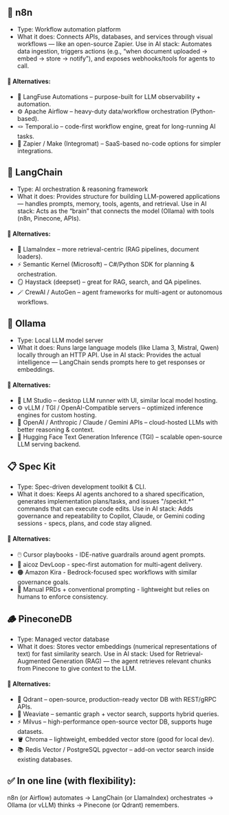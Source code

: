 ## 🧩 n8n

- Type: Workflow automation platform
- What it does:
    Connects APIs, databases, and services through visual workflows — like an open-source Zapier.
    Use in AI stack:
    Automates data ingestion, triggers actions (e.g., “when document uploaded → embed → store → notify”), and exposes webhooks/tools for agents to call.

#### 🔁 Alternatives:

- 🧠 LangFuse Automations – purpose-built for LLM observability + automation.
- ⚙️ Apache Airflow – heavy-duty data/workflow orchestration (Python-based).
- 🪢 Temporal.io – code-first workflow engine, great for long-running AI tasks.
- 💬 Zapier / Make (Integromat) – SaaS-based no-code options for simpler integrations.

## 🧠 LangChain

- Type: AI orchestration & reasoning framework
- What it does:
Provides structure for building LLM-powered applications — handles prompts, memory, tools, agents, and retrieval.
Use in AI stack:
Acts as the “brain” that connects the model (Ollama) with tools (n8n, Pinecone, APIs).

#### 🔁 Alternatives:

- 🧩 LlamaIndex – more retrieval-centric (RAG pipelines, document loaders).
- ⚡ Semantic Kernel (Microsoft) – C#/Python SDK for planning & orchestration.
- 🪞 Haystack (deepset) – great for RAG, search, and QA pipelines.
- 🪄 CrewAI / AutoGen – agent frameworks for multi-agent or autonomous workflows.

## 🦙 Ollama

- Type: Local LLM model server
- What it does:
Runs large language models (like Llama 3, Mistral, Qwen) locally through an HTTP API.
Use in AI stack:
Provides the actual intelligence — LangChain sends prompts here to get responses or embeddings.

#### 🔁 Alternatives:

- 🧰 LM Studio – desktop LLM runner with UI, similar local model hosting.
- ⚙️ vLLM / TGI / OpenAI-Compatible servers – optimized inference engines for  custom hosting.
- 🧠 OpenAI / Anthropic / Claude / Gemini APIs – cloud-hosted LLMs with better reasoning & context.
- 🧩 Hugging Face Text Generation Inference (TGI) – scalable open-source LLM serving backend.


## 📋 Spec Kit

- Type: Spec-driven development toolkit & CLI.
- What it does:
    Keeps AI agents anchored to a shared specification, generates implementation plans/tasks, and issues "/speckit.*" commands that can execute code edits.
    Use in AI stack:
    Adds governance and repeatability to Copilot, Claude, or Gemini coding sessions - specs, plans, and code stay aligned.

#### 🔁 Alternatives:

- 🖱️ Cursor playbooks - IDE-native guardrails around agent prompts.
- 🤖 aicoz DevLoop - spec-first automation for multi-agent delivery.
- 🟠 Amazon Kira - Bedrock-focused spec workflows with similar governance goals.
- 📝 Manual PRDs + conventional prompting - lightweight but relies on humans to enforce consistency.

## 🪵 PineconeDB

- Type: Managed vector database
- What it does:
Stores vector embeddings (numerical representations of text) for fast similarity search.
Use in AI stack:
Used for Retrieval-Augmented Generation (RAG) — the agent retrieves relevant chunks from Pinecone to give context to the LLM.

#### 🔁 Alternatives:

- 🧬 Qdrant – open-source, production-ready vector DB with REST/gRPC APIs.
- 💎 Weaviate – semantic graph + vector search, supports hybrid queries.
- ⚡ Milvus – high-performance open-source vector DB, supports huge datasets.
- 🪣 Chroma – lightweight, embedded vector store (good for local dev).
- 📚 Redis Vector / PostgreSQL pgvector – add-on vector search inside existing databases.

## ✅ In one line (with flexibility):

n8n (or Airflow) automates → LangChain (or LlamaIndex) orchestrates → Ollama (or vLLM) thinks → Pinecone (or Qdrant) remembers.
